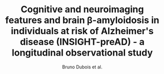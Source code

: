 ---
cat: gaia
subcat: architecture
bestof: false
author: Bruno Dubois et al.
title: Cognitive and neuroimaging features and brain β-amyloidosis in individuals at risk of Alzheimer's disease (INSIGHT-preAD) - a longitudinal observational study
journal: The Lancet Neurology
year: 2018
type: article
url: https -//www.thelancet.com/journals/laneur/article/PIIS1474-4422(18)30029-2/abstract
doi: 10.1016/S1474-4422(18)30029-2
---